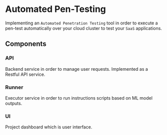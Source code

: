 # Automated Pen-Testing

Implementing an ```Automated Penetration Testing``` tool in order to execute
a pen-test automatically over your cloud cluster to test your ```SaaS``` applications.

## Components

### API

Backend service in order to manage user requests. Implemented as a Restful API service.

### Runner

Executor service in order to run instructions scripts based on ML model outputs.

### UI

Project dashboard which is user interface.
